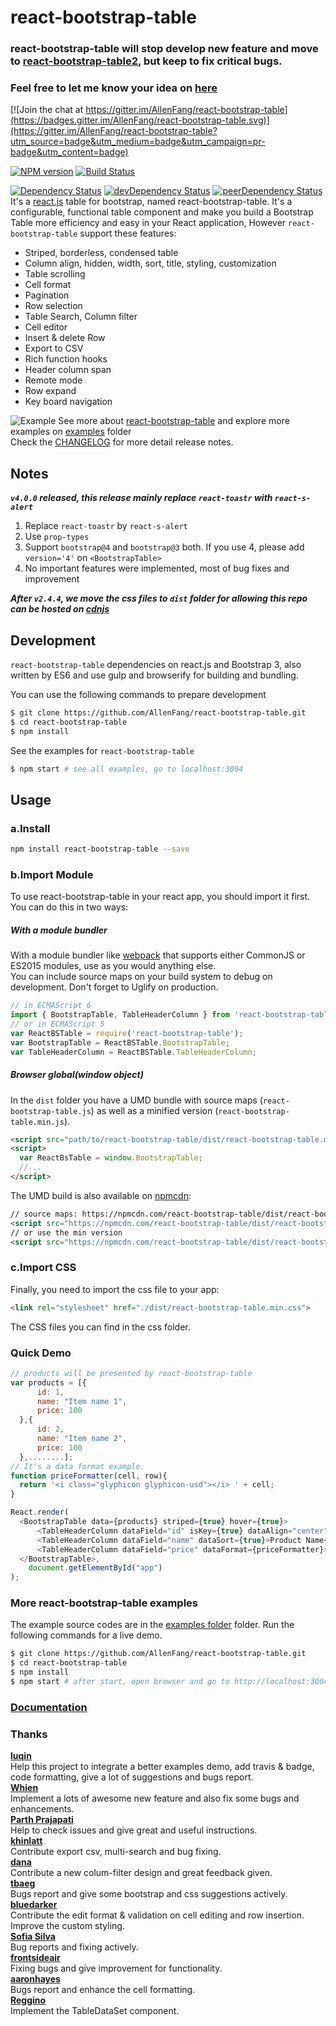 # react-bootstrap-table

### react-bootstrap-table will stop develop new feature and move to [react-bootstrap-table2](https://github.com/react-bootstrap-table/react-bootstrap-table2), but keep to fix critical bugs.
### Feel free to let me know your idea on [here](https://github.com/react-bootstrap-table/react-bootstrap-table2/issues)

[![Join the chat at https://gitter.im/AllenFang/react-bootstrap-table](https://badges.gitter.im/AllenFang/react-bootstrap-table.svg)](https://gitter.im/AllenFang/react-bootstrap-table?utm_source=badge&utm_medium=badge&utm_campaign=pr-badge&utm_content=badge)

[![NPM version][npm-badge]][npm] [![Build Status][travis-ci-image]][travis-ci-url]

[![Dependency Status][deps-badge]][deps]
[![devDependency Status][dev-deps-badge]][dev-deps]
[![peerDependency Status][peer-deps-badge]][peer-deps]   
It's a [react.js](http://facebook.github.io/react/) table for bootstrap, named react-bootstrap-table. It's a configurable, functional table component and make you build a Bootstrap Table more efficiency and easy in your React application, However ```react-bootstrap-table``` support these features:

- Striped, borderless, condensed table
- Column align, hidden, width, sort, title, styling, customization
- Table scrolling
- Cell format
- Pagination
- Row selection
- Table Search, Column filter
- Cell editor
- Insert & delete Row
- Export to CSV
- Rich function hooks
- Header column span
- Remote mode
- Row expand
- Key board navigation

![Example](http://i.imgur.com/Ov1wMse.png)
See more about [react-bootstrap-table](http://allenfang.github.io/react-bootstrap-table/index.html) and explore more examples on [examples](https://github.com/AllenFang/react-bootstrap-table/tree/master/examples/js) folder</br>
Check the <a href='https://github.com/AllenFang/react-bootstrap-table/blob/master/CHANGELOG.md'>CHANGELOG</a> for more detail release notes.

## Notes


***`v4.0.0` released, this release mainly replace `react-toastr` with `react-s-alert`***
1. Replace `react-toastr` by `react-s-alert`
2. Use `prop-types`
3. Support `bootstrap@4` and `bootstrap@3` both. If you use 4, please add `version='4'` on `<BootstrapTable>`
4. No important features were implemented, most of bug fixes and improvement

***After ```v2.4.4```, we move the css files to ```dist``` folder for allowing this repo can be hosted on [cdnjs](https://github.com/cdnjs/cdnjs)<br/>***

## Development
```react-bootstrap-table``` dependencies on react.js and Bootstrap 3, also written by ES6 and use gulp and browserify for building and bundling.

You can use the following commands to prepare development
```bash
$ git clone https://github.com/AllenFang/react-bootstrap-table.git
$ cd react-bootstrap-table
$ npm install
```
See the examples for `react-bootstrap-table`
```bash
$ npm start # see all examples, go to localhost:3004
```

## Usage
### a.Install
```bash
npm install react-bootstrap-table --save
```

### b.Import Module
To use react-bootstrap-table in your react app, you should import it first.
You can do this in two ways:

##### With a module bundler
With a module bundler like [webpack](https://webpack.github.io/) that supports either CommonJS or ES2015 modules, use as you would anything else.  
You can include source maps on your build system to debug on development. Don't forget to Uglify on production.

```js
// in ECMAScript 6
import { BootstrapTable, TableHeaderColumn } from 'react-bootstrap-table';
// or in ECMAScript 5
var ReactBSTable = require('react-bootstrap-table');  
var BootstrapTable = ReactBSTable.BootstrapTable;
var TableHeaderColumn = ReactBSTable.TableHeaderColumn;
```
##### Browser global(window object)
In the `dist` folder you have a UMD bundle with source maps (`react-bootstrap-table.js`) as well as a minified version (`react-bootstrap-table.min.js`).

```html
<script src="path/to/react-bootstrap-table/dist/react-bootstrap-table.min.js" />
<script>
  var ReactBsTable = window.BootstrapTable;
  //...
</script>
```

The UMD build is also available on [npmcdn](https://npmcdn.com):

```html
// source maps: https://npmcdn.com/react-bootstrap-table/dist/react-bootstrap-table.js.map
<script src="https://npmcdn.com/react-bootstrap-table/dist/react-bootstrap-table.js"></script>
// or use the min version
<script src="https://npmcdn.com/react-bootstrap-table/dist/react-bootstrap-table.min.js"></script>
```

### c.Import CSS
Finally, you need to import the css file to your app:
```html
<link rel="stylesheet" href="./dist/react-bootstrap-table.min.css">
```
The CSS files you can find in the css folder.

### Quick Demo
```js
// products will be presented by react-bootstrap-table
var products = [{
      id: 1,
      name: "Item name 1",
      price: 100
  },{
      id: 2,
      name: "Item name 2",
      price: 100
  },........];
// It's a data format example.
function priceFormatter(cell, row){
  return '<i class="glyphicon glyphicon-usd"></i> ' + cell;
}

React.render(
  <BootstrapTable data={products} striped={true} hover={true}>
      <TableHeaderColumn dataField="id" isKey={true} dataAlign="center" dataSort={true}>Product ID</TableHeaderColumn>
      <TableHeaderColumn dataField="name" dataSort={true}>Product Name</TableHeaderColumn>
      <TableHeaderColumn dataField="price" dataFormat={priceFormatter}>Product Price</TableHeaderColumn>
  </BootstrapTable>,
	document.getElementById("app")
);
```
### More react-bootstrap-table examples
The example source codes are in the [examples folder](https://github.com/AllenFang/react-bootstrap-table/tree/master/examples) folder. Run  the following commands for a live demo.</br>
```bash
$ git clone https://github.com/AllenFang/react-bootstrap-table.git
$ cd react-bootstrap-table
$ npm install
$ npm start # after start, open browser and go to http://localhost:3004
```

### [Documentation](http://allenfang.github.io/react-bootstrap-table/public.html)

### Thanks
**[luqin](https://github.com/luqin)**  
Help this project to integrate a better examples demo, add travis & badge, code formatting, give a lot of suggestions and bugs report.   
**[Whien](https://github.com/madeinfree)**  
Implement a lots of awesome new feature and also fix some bugs and enhancements.   
**[Parth Prajapati](https://github.com/prajapati-parth)**  
Help to check issues and give great and useful instructions.   
**[khinlatt](https://github.com/khinlatt)**  
Contribute export csv, multi-search and bug fixing.  
**[dana](https://github.com/dana2208)**  
Contribute a new colum-filter design and great feedback given.  
**[tbaeg](https://github.com/tbaeg)**  
Bugs report and give some bootstrap and css suggestions actively.  
**[bluedarker](https://github.com/bluedarker)**  
Contribute the edit format & validation on cell editing and row insertion. Improve the custom styling.  
**[Sofia Silva](https://github.com/staminaloops)**  
Bug reports and fixing actively.  
**[frontsideair](https://github.com/frontsideair)**  
Fixing bugs and give improvement for functionality.  
**[aaronhayes](https://github.com/aaronhayes)**  
Bugs report and enhance the cell formatting.  
**[Reggino](https://github.com/Reggino)**  
Implement the TableDataSet component.  

[npm-badge]: http://badge.fury.io/js/react-bootstrap-table.svg
[npm]: http://badge.fury.io/js/react-bootstrap-table

[deps-badge]: https://david-dm.org/AllenFang/react-bootstrap-table.svg
[deps]: https://david-dm.org/AllenFang/react-bootstrap-table

[dev-deps-badge]: https://david-dm.org/AllenFang/react-bootstrap-table/dev-status.svg
[dev-deps]: https://david-dm.org/AllenFang/react-bootstrap-table#info=devDependencies

[peer-deps-badge]: https://david-dm.org/AllenFang/react-bootstrap-table/peer-status.svg
[peer-deps]: https://david-dm.org/AllenFang/react-bootstrap-table#info=peerDependencies

[travis-ci-image]: https://travis-ci.org/AllenFang/react-bootstrap-table.svg
[travis-ci-url]: https://travis-ci.org/AllenFang/react-bootstrap-table
